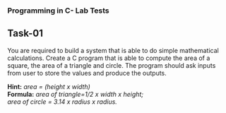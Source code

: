 ### Programming in C- Lab Tests

## Task-01
You are required to build a system that is able to do simple
mathematical calculations. Create a C program that is able to compute the area of a
square, the area of a triangle and circle. The program should ask inputs from user to store the values and produce the outputs.


<b>Hint:</b> <i>area = (height x width)</i> <br>
<b>Formula:</b> <i>area of triangle=1/2 x width x height; <br>
                   area of circle = 3.14 x radius x radius.</i>
